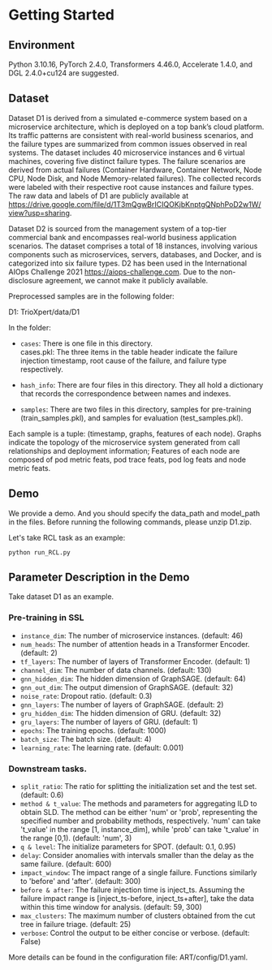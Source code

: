 # Getting Started

## Environment
Python 3.10.16, PyTorch 2.4.0, Transformers 4.46.0, Accelerate 1.4.0, and DGL 2.4.0+cu124 are suggested.

## Dataset
Dataset D1 is derived from a simulated e-commerce system based on a microservice architecture, which is deployed on a top bank’s cloud platform. Its traffic patterns are consistent with real-world business scenarios, and the failure types are summarized from common issues observed in real systems. The dataset includes 40 microservice instances and 6 virtual machines, covering five distinct failure types. The failure scenarios are derived from actual failures (Container Hardware, Container Network, Node CPU, Node Disk, and Node Memory-related failures). The collected records were labeled with their respective root cause instances and failure types. The raw data and labels of D1 are publicly available at https://drive.google.com/file/d/1T3mQgwBrICIQOKjbKnptgQNphPoD2w1W/view?usp=sharing.

Dataset D2 is sourced from the management system of a top-tier commercial bank and encompasses real-world business application scenarios. The dataset comprises a total of 18 instances, involving various components such as microservices, servers, databases, and Docker, and is categorized into six failure types. D2 has been used in the International AIOps Challenge 2021 https://aiops-challenge.com. Due to the non-disclosure agreement, we cannot make it publicly available. 

Preprocessed samples are in the following folder:

D1: TrioXpert/data/D1

In the folder:
- `cases`: There is one file in this directory.   
  cases.pkl: The three items in the table header indicate the failure injection timestamp, root cause of the failure, and failure type respectively. 

- `hash_info`: There are four files in this directory. They all hold a dictionary that records the correspondence between names and indexes.

- `samples`: There are two files in this directory, samples for pre-training (train_samples.pkl), and samples for evaluation (test_samples.pkl). 

Each sample is a tuple: (timestamp, graphs, features of each node). Graphs indicate the topology of the microservice system generated from call relationships and deployment information; Features of each node are composed of pod metric feats, pod trace feats, pod log feats and node metric feats. 

## Demo
We provide a demo.
And you should specify the data_path and model_path in the files.
Before running the following commands, please unzip D1.zip.

Let's take RCL task as an example:

```
python run_RCL.py
```

## Parameter Description in the Demo

Take dataset D1 as an example.

### Pre-training in SSL

* `instance_dim`: The number of microservice instances. (default: 46)
* `num_heads`: The number of attention heads in a Transformer Encoder. (default: 2)
* `tf_layers`: The number of layers of Transformer Encoder. (default: 1)
* `channel_dim`: The number of data channels. (default: 130)
* `gnn_hidden_dim`: The hidden dimension of GraphSAGE. (default: 64)
* `gnn_out_dim`: The output dimension of GraphSAGE. (default: 32)
* `noise_rate`: Dropout ratio. (default: 0.3)
* `gnn_layers`: The number of layers of GraphSAGE. (default: 2)
* `gru_hidden_dim`: The hidden dimension of GRU. (default: 32)
* `gru_layers`: The number of layers of GRU. (default: 1)
* `epochs`: The training epochs. (default: 1000)
* `batch_size`: The batch size. (default: 4)
* `learning_rate`: The learning rate. (default: 0.001)

### Downstream tasks.

* `split_ratio`: The ratio for splitting the initialization set and the test set. (default: 0.6)
* `method & t_value`: The methods and parameters for aggregating ILD to obtain SLD. The method can be either 'num' or 'prob', representing the specified number and probability methods, respectively. 'num' can take 't_value' in the range [1, instance_dim], while 'prob' can take 't_value' in the range [0,1). (default: 'num', 3)
* `q & level`: The initialize parameters for SPOT. (default: 0.1, 0.95)
* `delay`: Consider anomalies with intervals smaller than the delay as the same failure. (default: 600)
* `impact_window`: The impact range of a single failure. Functions similarly to 'before' and 'after'. (default: 300)
* `before & after`: The failure injection time is inject_ts. Assuming the failure impact range is [inject_ts-before, inject_ts+after], take the data within this time window for analysis. (default: 59, 300)
* `max_clusters`: The maximum number of clusters obtained from the cut tree in failure triage. (default: 25)
* `verbose`: Control the output to be either concise or verbose. (default: False)

More details can be found in the configuration file: ART/config/D1.yaml.
